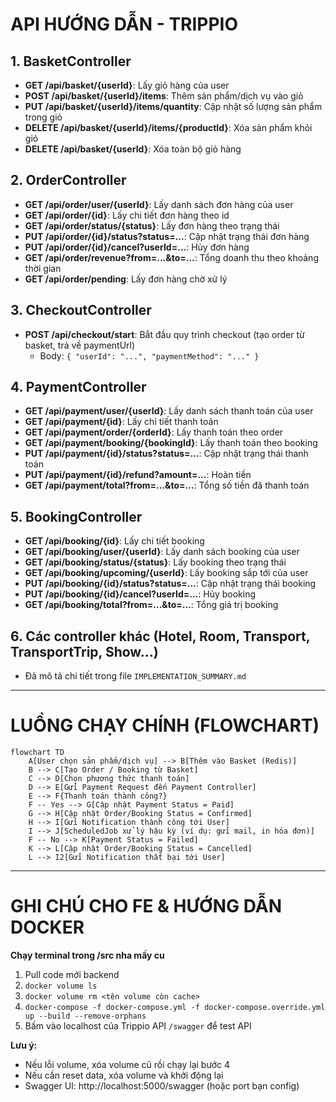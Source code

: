 # API HƯỚNG DẪN - TRIPPIO

## 1. BasketController
- **GET /api/basket/{userId}**: Lấy giỏ hàng của user
- **POST /api/basket/{userId}/items**: Thêm sản phẩm/dịch vụ vào giỏ
- **PUT /api/basket/{userId}/items/quantity**: Cập nhật số lượng sản phẩm trong giỏ
- **DELETE /api/basket/{userId}/items/{productId}**: Xóa sản phẩm khỏi giỏ
- **DELETE /api/basket/{userId}**: Xóa toàn bộ giỏ hàng

## 2. OrderController
- **GET /api/order/user/{userId}**: Lấy danh sách đơn hàng của user
- **GET /api/order/{id}**: Lấy chi tiết đơn hàng theo id
- **GET /api/order/status/{status}**: Lấy đơn hàng theo trạng thái
- **PUT /api/order/{id}/status?status=...**: Cập nhật trạng thái đơn hàng
- **PUT /api/order/{id}/cancel?userId=...**: Hủy đơn hàng
- **GET /api/order/revenue?from=...&to=...**: Tổng doanh thu theo khoảng thời gian
- **GET /api/order/pending**: Lấy đơn hàng chờ xử lý

## 3. CheckoutController
- **POST /api/checkout/start**: Bắt đầu quy trình checkout (tạo order từ basket, trả về paymentUrl)
  - Body: `{ "userId": "...", "paymentMethod": "..." }`

## 4. PaymentController
- **GET /api/payment/user/{userId}**: Lấy danh sách thanh toán của user
- **GET /api/payment/{id}**: Lấy chi tiết thanh toán
- **GET /api/payment/order/{orderId}**: Lấy thanh toán theo order
- **GET /api/payment/booking/{bookingId}**: Lấy thanh toán theo booking
- **PUT /api/payment/{id}/status?status=...**: Cập nhật trạng thái thanh toán
- **PUT /api/payment/{id}/refund?amount=...**: Hoàn tiền
- **GET /api/payment/total?from=...&to=...**: Tổng số tiền đã thanh toán

## 5. BookingController
- **GET /api/booking/{id}**: Lấy chi tiết booking
- **GET /api/booking/user/{userId}**: Lấy danh sách booking của user
- **GET /api/booking/status/{status}**: Lấy booking theo trạng thái
- **GET /api/booking/upcoming/{userId}**: Lấy booking sắp tới của user
- **PUT /api/booking/{id}/status?status=...**: Cập nhật trạng thái booking
- **PUT /api/booking/{id}/cancel?userId=...**: Hủy booking
- **GET /api/booking/total?from=...&to=...**: Tổng giá trị booking

## 6. Các controller khác (Hotel, Room, Transport, TransportTrip, Show...)
- Đã mô tả chi tiết trong file `IMPLEMENTATION_SUMMARY.md`

---

# LUỒNG CHẠY CHÍNH (FLOWCHART)

```mermaid
flowchart TD
    A[User chọn sản phẩm/dịch vụ] --> B[Thêm vào Basket (Redis)]
    B --> C[Tạo Order / Booking từ Basket]
    C --> D[Chọn phương thức thanh toán]
    D --> E[Gửi Payment Request đến Payment Controller]
    E --> F{Thanh toán thành công?}
    F -- Yes --> G[Cập nhật Payment Status = Paid]
    G --> H[Cập nhật Order/Booking Status = Confirmed]
    H --> I[Gửi Notification thành công tới User]
    I --> J[ScheduledJob xử lý hậu kỳ (ví dụ: gửi mail, in hóa đơn)]
    F -- No --> K[Payment Status = Failed]
    K --> L[Cập nhật Order/Booking Status = Cancelled]
    L --> I2[Gửi Notification thất bại tới User]
```

---

# GHI CHÚ CHO FE & HƯỚNG DẪN DOCKER

**Chạy terminal trong /src nha mấy cu**

1. Pull code mới backend
2. `docker volume ls`
3. `docker volume rm <tên volume còn cache>`
4. `docker-compose -f docker-compose.yml -f docker-compose.override.yml up --build --remove-orphans`
5. Bấm vào localhost của Trippio API `/swagger` để test API

**Lưu ý:**
- Nếu lỗi volume, xóa volume cũ rồi chạy lại bước 4
- Nếu cần reset data, xóa volume và khởi động lại
- Swagger UI: http://localhost:5000/swagger (hoặc port bạn config)

